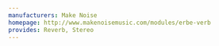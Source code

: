 ```yaml
---
manufacturers: Make Noise
homepage: http://www.makenoisemusic.com/modules/erbe-verb
provides: Reverb, Stereo
---
```


